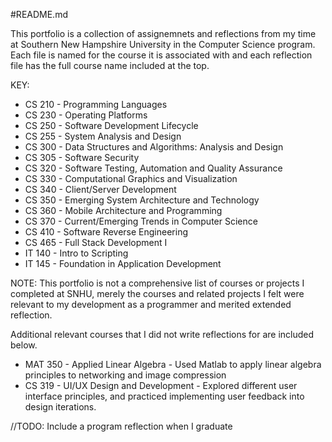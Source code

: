 #README.md

This portfolio is a collection of assignemnets and reflections from my time at Southern New Hampshire University in the Computer Science program. Each file is named for the course it is associated with and each reflection file has the full course name included at the top. 

KEY:

- CS 210 - Programming Languages
- CS 230 - Operating Platforms
- CS 250 - Software Development Lifecycle
- CS 255 - System Analysis and Design
- CS 300 - Data Structures and Algorithms: Analysis and Design
- CS 305 - Software Security
- CS 320 - Software Testing, Automation and Quality Assurance
- CS 330 - Computational Graphics and Visualization
- CS 340 - Client/Server Development
- CS 350 - Emerging System Architecture and Technology
- CS 360 - Mobile Architecture and Programming
- CS 370 - Current/Emerging Trends in Computer Science
- CS 410 - Software Reverse Engineering
- CS 465 - Full Stack Development I
- IT 140 - Intro to Scripting
- IT 145 - Foundation in Application Development

NOTE: This portfolio is not a comprehensive list of courses or projects I completed at SNHU, merely the courses and related projects I felt were relevant to my development as a programmer and merited extended reflection. 

Additional relevant courses that I did not write reflections for are included below.
- MAT 350 - Applied Linear Algebra - Used Matlab to apply linear algebra principles to networking and image compression
- CS 319 - UI/UX Design and Development - Explored different user interface principles, and practiced implementing user feedback into design iterations.

//TODO: Include a program reflection when I graduate
